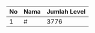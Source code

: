 | No | Nama            | Jumlah Level |
|----|-----------------|--------------|
| 1  | #    |    3776        |
